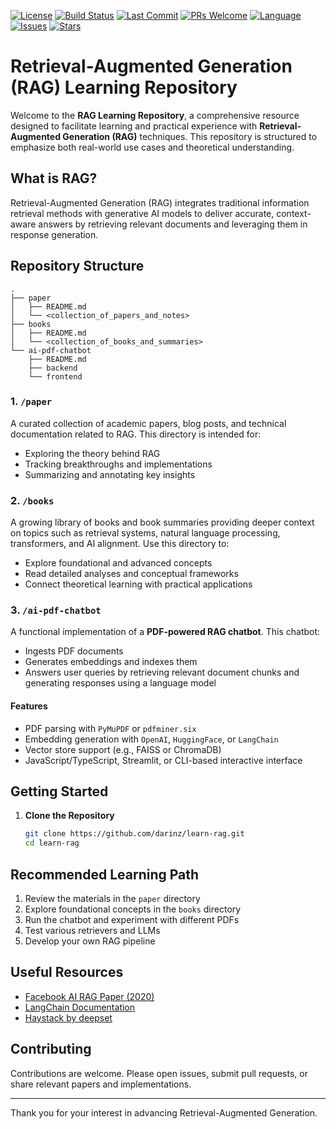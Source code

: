 [![License](https://img.shields.io/github/license/darinz/learn-rag)](https://github.com/darinz/learn-rag/blob/main/LICENSE)
[![Build Status](https://img.shields.io/github/actions/workflow/status/darinz/learn-rag/ci.yml?branch=main)](https://github.com/darinz/learn-rag/actions)
[![Last Commit](https://img.shields.io/github/last-commit/darinz/learn-rag)](https://github.com/darinz/learn-rag/commits/main)
[![PRs Welcome](https://img.shields.io/badge/PRs-welcome-brightgreen.svg)](https://github.com/darinz/learn-rag/pulls)
[![Language](https://img.shields.io/github/languages/top/darinz/learn-rag)](https://github.com/darinz/learn-rag/search?l=typescript)
[![Issues](https://img.shields.io/github/issues/darinz/learn-rag)](https://github.com/darinz/learn-rag/issues)
[![Stars](https://img.shields.io/github/stars/darinz/learn-rag?style=social)](https://github.com/darinz/learn-rag/stargazers)

# Retrieval-Augmented Generation (RAG) Learning Repository

Welcome to the **RAG Learning Repository**, a comprehensive resource designed to facilitate learning and practical experience with **Retrieval-Augmented Generation (RAG)** techniques. This repository is structured to emphasize both real-world use cases and theoretical understanding.

## What is RAG?
Retrieval-Augmented Generation (RAG) integrates traditional information retrieval methods with generative AI models to deliver accurate, context-aware answers by retrieving relevant documents and leveraging them in response generation.

## Repository Structure

```
.
├── paper
│   ├── README.md
│   └── <collection_of_papers_and_notes>
├── books
│   ├── README.md
│   └── <collection_of_books_and_summaries>
└── ai-pdf-chatbot
    ├── README.md
    ├── backend
    └── frontend
```

### 1. `/paper`
A curated collection of academic papers, blog posts, and technical documentation related to RAG. This directory is intended for:
- Exploring the theory behind RAG
- Tracking breakthroughs and implementations
- Summarizing and annotating key insights

### 2. `/books`
A growing library of books and book summaries providing deeper context on topics such as retrieval systems, natural language processing, transformers, and AI alignment. Use this directory to:
- Explore foundational and advanced concepts
- Read detailed analyses and conceptual frameworks
- Connect theoretical learning with practical applications

### 3. `/ai-pdf-chatbot`
A functional implementation of a **PDF-powered RAG chatbot**. This chatbot:
- Ingests PDF documents
- Generates embeddings and indexes them
- Answers user queries by retrieving relevant document chunks and generating responses using a language model

#### Features
- PDF parsing with `PyMuPDF` or `pdfminer.six`
- Embedding generation with `OpenAI`, `HuggingFace`, or `LangChain`
- Vector store support (e.g., FAISS or ChromaDB)
- JavaScript/TypeScript, Streamlit, or CLI-based interactive interface

## Getting Started

1. **Clone the Repository**
   ```bash
   git clone https://github.com/darinz/learn-rag.git
   cd learn-rag
   ```

## Recommended Learning Path
1. Review the materials in the `paper` directory
2. Explore foundational concepts in the `books` directory
3. Run the chatbot and experiment with different PDFs
4. Test various retrievers and LLMs
5. Develop your own RAG pipeline

## Useful Resources
- [Facebook AI RAG Paper (2020)](https://arxiv.org/abs/2005.11401)
- [LangChain Documentation](https://docs.langchain.com/)
- [Haystack by deepset](https://haystack.deepset.ai/)

## Contributing
Contributions are welcome. Please open issues, submit pull requests, or share relevant papers and implementations.

---

Thank you for your interest in advancing Retrieval-Augmented Generation.

